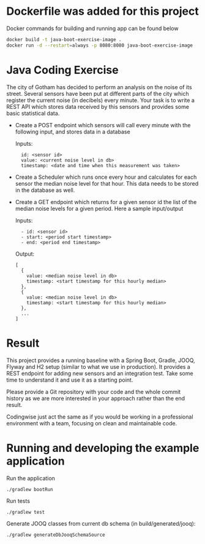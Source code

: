 # Dockerfile was added for this project
Docker commands for building and running app can be found below
```bash
docker build -t java-boot-exercise-image .
docker run -d --restart=always -p 8080:8080 java-boot-exercise-image
```

# Java Coding Exercise

The city of Gotham has decided to perform an analysis on the noise of its street. Several sensors have been put at different parts of the city which register the current noise (in decibels) every minute. Your task is to write a REST API which stores data received by this sensors and provides some basic statistical data.

- Create a POST endpoint which sensors will call every minute with the following input, and stores data in a database
  
  Inputs:
  ```
    id: <sensor id>
    value: <current noise level in db>
    timestamp: <date and time when this measurement was taken>
  ```
  
- Create a Scheduler which runs once every hour and calculates for each sensor the median noise level for that hour. This data needs to be stored in the database as well.

- Create a GET endpoint which returns for a given sensor id the list of the median noise levels for a given period. Here a sample input/output
  
  Inputs:
  ```
    - id: <sensor id>
    - start: <period start timestamp>
    - end: <period end timestamp>
   ```

  Output:
  ```
  [
    {
      value: <median noise level in db>
      timestamp: <start timestamp for this hourly median>
    },
    {
      value: <median noise level in db>
      timestamp: <start timestamp for this hourly median>
    },
    ...
  ]
  ```

# Result
This project provides a running baseline with a Spring Boot, Gradle, JOOQ, Flyway and H2 setup (similar to what we use in production). It provides a REST endpoint for adding new sensors and an integration test. Take some time to understand it and use it as a starting point.

Please provide a Git repository with your code and the whole commit history as we are more interested in your approach rather than the end result. 

Codingwise just act the same as if you would be working in a professional environment with a team, focusing on clean and maintainable code. 

# Running and developing the example application

Run the application
```
./gradlew bootRun
``` 

Run tests
```
./gradlew test
``` 

Generate JOOQ classes from current db schema (in build/generated/jooq):
```
./gradlew generateDbJooqSchemaSource
``` 
